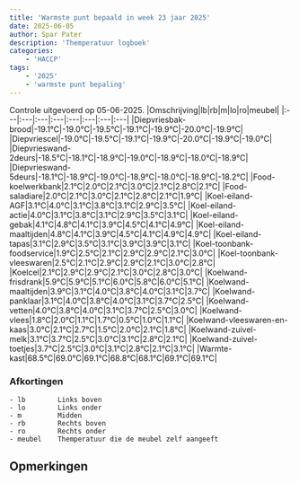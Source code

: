 ```yaml
---
title: 'Warmste punt bepaald in week 23 jaar 2025'
date: 2025-06-05
author: Spar Pater
description: 'Themperatuur logboek'
categories:
    - 'HACCP'
tags:
    - '2025'
    - 'warmste punt bepaling'
---
```

Controle uitgevoerd op 05-06-2025.
|Omschrijving|lb|rb|m|lo|ro|meubel|
|:---|:---|:---|:---|:---|:---|:---|:---|
|Diepvriesbak-brood|-19.1°C|-19.0°C|-19.5°C|-19.1°C|-19.9°C|-20.0°C|-19.9°C|
|Diepvriescel|-19.0°C|-19.5°C|-19.1°C|-19.9°C|-20.0°C|-19.9°C|-19.0°C|
|Diepvrieswand-2deurs|-18.5°C|-18.1°C|-18.9°C|-19.0°C|-18.9°C|-18.0°C|-18.9°C|
|Diepvrieswand-5deurs|-18.1°C|-18.9°C|-19.0°C|-18.9°C|-18.0°C|-18.9°C|-18.2°C|
|Food-koelwerkbank|2.1°C|2.0°C|2.1°C|3.0°C|2.1°C|2.8°C|2.1°C|
|Food-saladiare|2.0°C|2.1°C|3.0°C|2.1°C|2.8°C|2.1°C|1.9°C|
|Koel-eiland-AGF|3.1°C|4.0°C|3.1°C|3.8°C|3.1°C|2.9°C|3.5°C|
|Koel-eiland-actie|4.0°C|3.1°C|3.8°C|3.1°C|2.9°C|3.5°C|3.1°C|
|Koel-eiland-gebak|4.1°C|4.8°C|4.1°C|3.9°C|4.5°C|4.1°C|4.9°C|
|Koel-eiland-maaltijden|4.8°C|4.1°C|3.9°C|4.5°C|4.1°C|4.9°C|4.9°C|
|Koel-eiland-tapas|3.1°C|2.9°C|3.5°C|3.1°C|3.9°C|3.9°C|3.1°C|
|Koel-toonbank-foodservice|1.9°C|2.5°C|2.1°C|2.9°C|2.9°C|2.1°C|3.0°C|
|Koel-toonbank-vleeswaren|2.5°C|2.1°C|2.9°C|2.9°C|2.1°C|3.0°C|2.8°C|
|Koelcel|2.1°C|2.9°C|2.9°C|2.1°C|3.0°C|2.8°C|3.0°C|
|Koelwand-frisdrank|5.9°C|5.9°C|5.1°C|6.0°C|5.8°C|6.0°C|5.1°C|
|Koelwand-maaltijden|3.9°C|3.1°C|4.0°C|3.8°C|4.0°C|3.1°C|3.7°C|
|Koelwand-panklaar|3.1°C|4.0°C|3.8°C|4.0°C|3.1°C|3.7°C|2.5°C|
|Koelwand-vetten|4.0°C|3.8°C|4.0°C|3.1°C|3.7°C|2.5°C|3.0°C|
|Koelwand-vlees|1.8°C|2.0°C|1.1°C|1.7°C|0.5°C|1.0°C|1.1°C|
|Koelwand-vleeswaren-en-kaas|3.0°C|2.1°C|2.7°C|1.5°C|2.0°C|2.1°C|1.8°C|
|Koelwand-zuivel-melk|3.1°C|3.7°C|2.5°C|3.0°C|3.1°C|2.8°C|2.1°C|
|Koelwand-zuivel-toetjes|3.7°C|2.5°C|3.0°C|3.1°C|2.8°C|2.1°C|3.1°C|
|Warmte-kast|68.5°C|69.0°C|69.1°C|68.8°C|68.1°C|69.1°C|69.1°C|

### Afkortingen
    - lb        Links boven
    - lo        Links onder
    - m         Midden
    - rb        Rechts boven
    - ro        Rechts onder
    - meubel    Themperatuur die de meubel zelf aangeeft

## Opmerkingen


